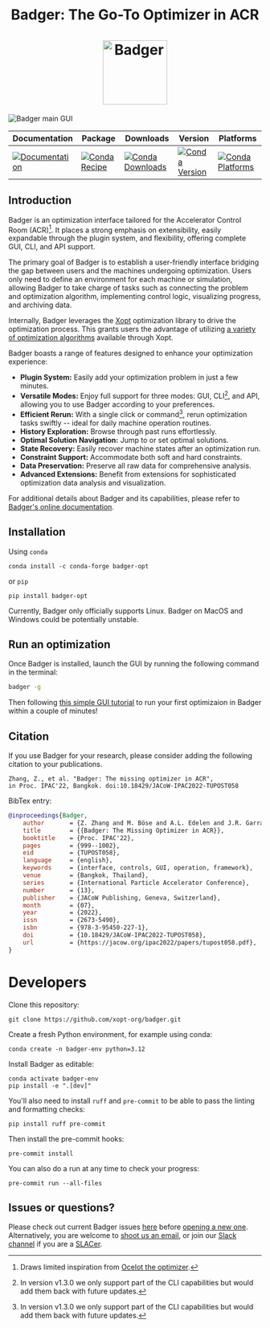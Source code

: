 <div align="center">
  <h1 align="center">
    Badger: The Go-To Optimizer in ACR
    <br />
    <br />
    <a href="https://xopt-org.github.io/Badger">
      <img src="pics/badger.png" alt="Badger" height=128>
    </a>
  </h1>
</div>

![Badger main GUI](pics/main.png)

<div align="center">

| Documentation | Package | Downloads | Version | Platforms |
| --- | --- | --- | --- | --- |
| [![Documentation](https://img.shields.io/badge/Badger-documentation-blue.svg)](https://xopt-org.github.io/Badger/) | [![Conda Recipe](https://img.shields.io/badge/recipe-badger-opt.svg)](https://anaconda.org/conda-forge/badger-opt) | [![Conda Downloads](https://img.shields.io/conda/dn/conda-forge/badger-opt.svg)](https://anaconda.org/conda-forge/badger-opt) | [![Conda Version](https://img.shields.io/conda/vn/conda-forge/badger-opt.svg)](https://anaconda.org/conda-forge/badger-opt) | [![Conda Platforms](https://img.shields.io/conda/pn/conda-forge/badger-opt.svg)](https://anaconda.org/conda-forge/badger-opt) |

</div>

## Introduction

Badger is an optimization interface tailored for the Accelerator Control Room (ACR)[^1]. It places a strong emphasis on extensibility, easily expandable through the plugin system, and flexibility, offering complete GUI, CLI, and API support.

The primary goal of Badger is to establish a user-friendly interface bridging the gap between users and the machines undergoing optimization. Users only need to define an environment for each machine or simulation, allowing Badger to take charge of tasks such as connecting the problem and optimization algorithm, implementing control logic, visualizing progress, and archiving data.

Internally, Badger leverages the [Xopt](https://github.com/ChristopherMayes/Xopt/tree/main) optimization library to drive the optimization process. This grants users the advantage of utilizing [a variety of optimization algorithms](https://christophermayes.github.io/Xopt/index.html) available through Xopt.

Badger boasts a range of features designed to enhance your optimization experience:

- **Plugin System:** Easily add your optimization problem in just a few minutes.
- **Versatile Modes:** Enjoy full support for three modes: GUI, CLI[^2], and API, allowing you to use Badger according to your preferences.
- **Efficient Rerun:** With a single click or command[^2], rerun optimization tasks swiftly -- ideal for daily machine operation routines.
- **History Exploration:** Browse through past runs effortlessly.
- **Optimal Solution Navigation:** Jump to or set optimal solutions.
- **State Recovery:** Easily recover machine states after an optimization run.
- **Constraint Support:** Accommodate both soft and hard constraints.
- **Data Preservation:** Preserve all raw data for comprehensive analysis.
- **Advanced Extensions:** Benefit from extensions for sophisticated optimization data analysis and visualization.

For additional details about Badger and its capabilities, please refer to [Badger's online documentation](https://xopt-org.github.io/Badger/).

## Installation

Using `conda`

```shell
conda install -c conda-forge badger-opt
```

or `pip`

```shell
pip install badger-opt
```

Currently, Badger only officially supports Linux. Badger on MacOS and
Windows could be potentially unstable.

## Run an optimization

Once Badger is installed, launch the GUI by running the following command in the terminal:

```bash
badger -g
```

Then following [this simple GUI tutorial](https://xopt-org.github.io/Badger/docs/next/getting-started/tutorial_0) to run your first optimizaion in Badger within a couple of minutes!

## Citation

If you use Badger for your research, please consider adding the following citation to your publications.

```
Zhang, Z., et al. "Badger: The missing optimizer in ACR",
in Proc. IPAC'22, Bangkok. doi:10.18429/JACoW-IPAC2022-TUPOST058
```

BibTex entry:
```bibtex
@inproceedings{Badger,
    author       = {Z. Zhang and M. Böse and A.L. Edelen and J.R. Garrahan and Y. Hidaka and C.E. Mayes and S.A. Miskovich and D.F. Ratner and R.J. Roussel and J. Shtalenkova and S. Tomin and G.M. Wang},
    title        = {{Badger: The Missing Optimizer in ACR}},
    booktitle    = {Proc. IPAC'22},
    pages        = {999--1002},
    eid          = {TUPOST058},
    language     = {english},
    keywords     = {interface, controls, GUI, operation, framework},
    venue        = {Bangkok, Thailand},
    series       = {International Particle Accelerator Conference},
    number       = {13},
    publisher    = {JACoW Publishing, Geneva, Switzerland},
    month        = {07},
    year         = {2022},
    issn         = {2673-5490},
    isbn         = {978-3-95450-227-1},
    doi          = {10.18429/JACoW-IPAC2022-TUPOST058},
    url          = {https://jacow.org/ipac2022/papers/tupost058.pdf},
}
```

Developers
==========

Clone this repository:
```shell
git clone https://github.com/xopt-org/badger.git
```

Create a fresh Python environment, for example using conda:
```shell
conda create -n badger-env python=3.12
```

Install Badger as editable:
```shell
conda activate badger-env
pip install -e ".[dev]"
```

You'll also need to install `ruff` and `pre-commit` to be able to
pass the linting and formatting checks:
```shell
pip install ruff pre-commit
```

Then install the pre-commit hooks:
```shell
pre-commit install
```

You can also do a run at any time to check your progress:
```shell
pre-commit run --all-files
```
## Issues or questions?

Please check out current Badger issues [here](https://github.com/xopt-org/Badger/issues) before [opening a new one](https://github.com/xopt-org/Badger/issues/new/). Alternatively, you are welcome to [shoot us an email](mailto:zhezhang@slac.stanford.edu), or join our [Slack channel](https://slac.slack.com/archives/C02AQS1EGB0) if you are a [SLACer](https://www6.slac.stanford.edu/about/our-people).

[^1]: Draws limited inspiration from [Ocelot the optimizer](https://github.com/ocelot-collab/optimizer).
[^2]: In version v1.3.0 we only support part of the CLI capabilities but would add them back with future updates.

